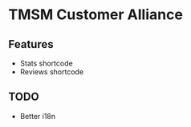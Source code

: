 TMSM Customer Alliance
=================

Features
-----------

* Stats shortcode
* Reviews shortcode

TODO
-----------

* Better i18n
